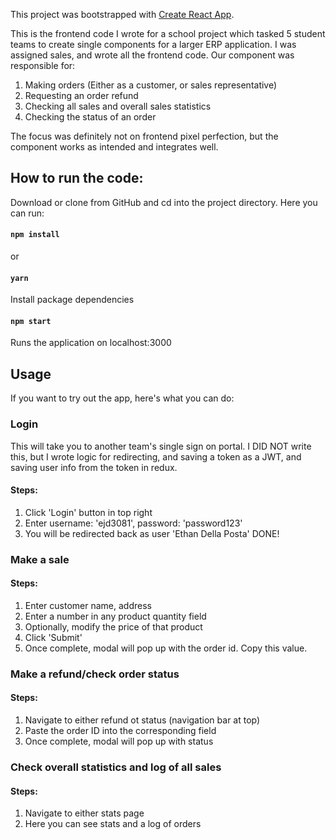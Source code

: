 This project was bootstrapped with [Create React App](https://github.com/facebook/create-react-app).

This is the frontend code I wrote for a school project which tasked 5 student teams to create single components for a larger ERP
application. I was assigned sales, and wrote all the frontend code. Our component was responsible for:
1. Making orders (Either as a customer, or sales representative)
2. Requesting an order refund
3. Checking all sales and overall sales statistics
4. Checking the status of an order

The focus was definitely not on frontend pixel perfection, but the component works as intended and integrates well.

## How to run the code:

Download or clone from GitHub and cd into the project directory. Here you can run:

#### `npm install`
or
#### `yarn`

Install package dependencies

#### `npm start`

Runs the application on localhost:3000

## Usage

If you want to try out the app, here's what you can do:

### Login

This will take you to another team's single sign on portal. I DID NOT write this, but I wrote logic for redirecting, and saving a token as a JWT,
and saving user info from the token in redux.

#### Steps:
1. Click 'Login' button in top right
2. Enter username: 'ejd3081', password: 'password123'
3. You will be redirected back as user 'Ethan Della Posta' DONE!

### Make a sale

#### Steps:
1. Enter customer name, address
2. Enter a number in any product quantity field
3. Optionally, modify the price of that product
4. Click 'Submit'
5. Once complete, modal will pop up with the order id. Copy this value.

### Make a refund/check order status

#### Steps:
1. Navigate to either refund ot status (navigation bar at top)
2. Paste the order ID into the corresponding field
3. Once complete, modal will pop up with status

### Check overall statistics and log of all sales

#### Steps:
1. Navigate to either stats page
2. Here you can see stats and a log of orders




